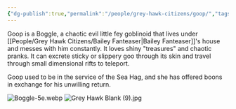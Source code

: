 ```yaml
---
{"dg-publish":true,"permalink":"/people/grey-hawk-citizens/goop/","tags":["Character","Ally","Faerun","GreyHawk"]}
---
```


Goop is a Boggle, a chaotic evil little fey goblinoid that lives under [[People/Grey Hawk Citizens/Bailey Fanteaser\|Bailey Fanteaser]]'s house and messes with him constantly.  It loves shiny "treasures" and chaotic pranks.  It can excrete sticky or slippery goo through its skin and travel through small dimensional rifts to teleport.  

Goop used to be in the service of the Sea Hag, and she has offered boons in exchange for his unwilling return.  

![Boggle-5e.webp](/img/user/Z_Attachments/Boggle-5e.webp)
![Grey Hawk Blank (9).jpg](/img/user/Z_Attachments/Grey%20Hawk%20Blank%20(9).jpg)